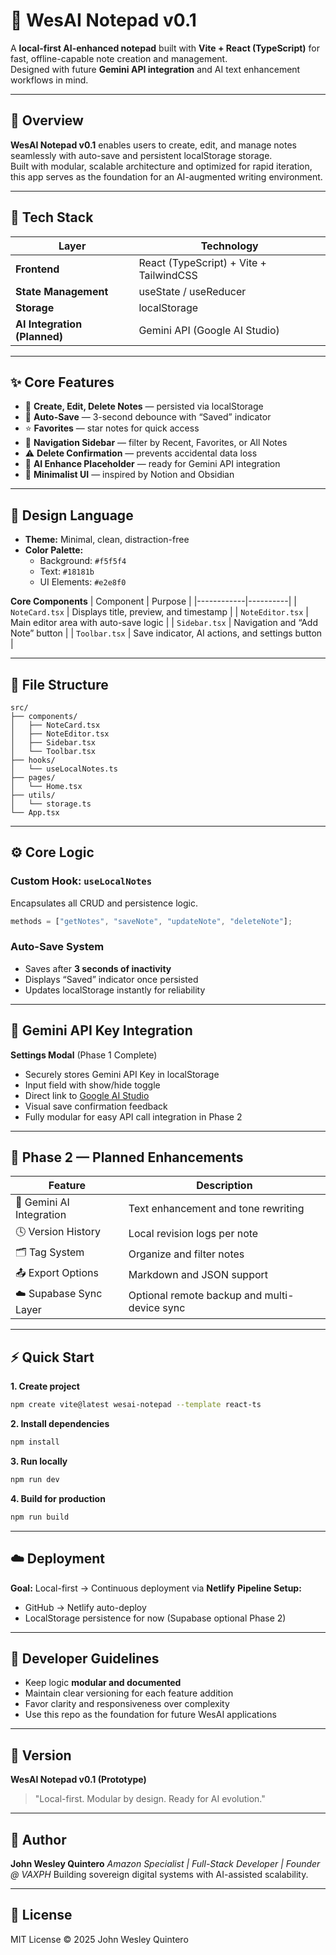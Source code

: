 # 🧠 WesAI Notepad v0.1

A **local-first AI-enhanced notepad** built with **Vite + React (TypeScript)** for fast, offline-capable note creation and management.  
Designed with future **Gemini API integration** and AI text enhancement workflows in mind.

---

## 🚀 Overview

**WesAI Notepad v0.1** enables users to create, edit, and manage notes seamlessly with auto-save and persistent localStorage storage.  
Built with modular, scalable architecture and optimized for rapid iteration, this app serves as the foundation for an AI-augmented writing environment.

---

## 🧩 Tech Stack

| Layer | Technology |
|-------|-------------|
| **Frontend** | React (TypeScript) + Vite + TailwindCSS |
| **State Management** | useState / useReducer |
| **Storage** | localStorage |
| **AI Integration (Planned)** | Gemini API (Google AI Studio) |

---

## ✨ Core Features

- 📝 **Create, Edit, Delete Notes** — persisted via localStorage  
- 💾 **Auto-Save** — 3-second debounce with “Saved” indicator  
- ⭐ **Favorites** — star notes for quick access  
- 🧭 **Navigation Sidebar** — filter by Recent, Favorites, or All Notes  
- ⚠️ **Delete Confirmation** — prevents accidental data loss  
- 🤖 **AI Enhance Placeholder** — ready for Gemini API integration  
- 🎨 **Minimalist UI** — inspired by Notion and Obsidian

---

## 🎨 Design Language

- **Theme:** Minimal, clean, distraction-free  
- **Color Palette:**  
  - Background: `#f5f5f4`  
  - Text: `#18181b`  
  - UI Elements: `#e2e8f0`  

**Core Components**
| Component | Purpose |
|------------|----------|
| `NoteCard.tsx` | Displays title, preview, and timestamp |
| `NoteEditor.tsx` | Main editor area with auto-save logic |
| `Sidebar.tsx` | Navigation and “Add Note” button |
| `Toolbar.tsx` | Save indicator, AI actions, and settings button |

---

## 🧱 File Structure

```plaintext
src/
├── components/
│   ├── NoteCard.tsx
│   ├── NoteEditor.tsx
│   ├── Sidebar.tsx
│   └── Toolbar.tsx
├── hooks/
│   └── useLocalNotes.ts
├── pages/
│   └── Home.tsx
├── utils/
│   └── storage.ts
└── App.tsx
````

---

## ⚙️ Core Logic

### Custom Hook: `useLocalNotes`

Encapsulates all CRUD and persistence logic.

```typescript
methods = ["getNotes", "saveNote", "updateNote", "deleteNote"];
```

### Auto-Save System

* Saves after **3 seconds of inactivity**
* Displays “Saved” indicator once persisted
* Updates localStorage instantly for reliability

---

## 🔐 Gemini API Key Integration

**Settings Modal** (Phase 1 Complete)

* Securely stores Gemini API Key in localStorage
* Input field with show/hide toggle
* Direct link to [Google AI Studio](https://aistudio.google.com)
* Visual save confirmation feedback
* Fully modular for easy API call integration in Phase 2

---

## 🧠 Phase 2 — Planned Enhancements

| Feature                  | Description                                  |
| ------------------------ | -------------------------------------------- |
| 🤖 Gemini AI Integration | Text enhancement and tone rewriting          |
| 🕓 Version History       | Local revision logs per note                 |
| 🗂️ Tag System           | Organize and filter notes                    |
| 📤 Export Options        | Markdown and JSON support                    |
| ☁️ Supabase Sync Layer   | Optional remote backup and multi-device sync |

---

## ⚡️ Quick Start

**1. Create project**

```bash
npm create vite@latest wesai-notepad --template react-ts
```

**2. Install dependencies**

```bash
npm install
```

**3. Run locally**

```bash
npm run dev
```

**4. Build for production**

```bash
npm run build
```

---

## ☁️ Deployment

**Goal:** Local-first → Continuous deployment via **Netlify**
**Pipeline Setup:**

* GitHub → Netlify auto-deploy
* LocalStorage persistence for now (Supabase optional Phase 2)

---

## 🧭 Developer Guidelines

* Keep logic **modular and documented**
* Maintain clear versioning for each feature addition
* Favor clarity and responsiveness over complexity
* Use this repo as the foundation for future WesAI applications

---

## 🧩 Version

**WesAI Notepad v0.1 (Prototype)**

> "Local-first. Modular by design. Ready for AI evolution."

---

## 👤 Author

**John Wesley Quintero**
*Amazon Specialist | Full-Stack Developer | Founder @ VAXPH*
Building sovereign digital systems with AI-assisted scalability.

---

## 📜 License

MIT License © 2025 John Wesley Quintero
